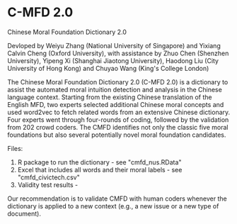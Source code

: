 # C-MFD 2.0
Chinese Moral Foundation Dictionary 2.0 

Devloped by Weiyu Zhang (National University of Singapore) and Yixiang Calvin Cheng (Oxford University), with assistance by Zhuo Chen (Shenzhen University), Yipeng Xi (Shanghai Jiaotong University), Haodong Liu (City University of Hong Kong) and Chuyao Wang (King's College London)

The Chinese Moral Foundation Dictionary 2.0 (C-MFD 2.0) is a dictionary to assist the automated moral intuition detection and analysis in the Chinese language context. Starting from the existing Chinese translation of the English MFD, two experts selected additional Chinese moral concepts and used word2vec to fetch related words from an extensive Chinese dictionary. Four experts went through four-rounds of coding, followed by the validation from 202 crowd coders. The CMFD identifies not only the classic five moral foundations but also several potentially novel moral foundation candidates.

Files:
1. R package to run the dictionary - see "cmfd_nus.RData"
2. Excel that includes all words and their moral labels - see "cmfd_civictech.csv"
3. Validity test results - 

Our recommendation is to validate CMFD with human coders whenever the dictionary is applied to a new context (e.g., a new issue or a new type of document). 
